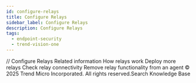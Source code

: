 ```yaml
---
id: configure-relays
title: Configure Relays
sidebar_label: Configure Relays
description: Configure Relays
tags:
  - endpoint-security
  - trend-vision-one
---
```


/*<![CDATA[*/ $('#title').html($('meta[name=map-description]').attr('content')); /*]]>*/ Configure Relays Related information How relays work Deploy more relays Check relay connectivity Remove relay functionality from an agent © 2025 Trend Micro Incorporated. All rights reserved.Search Knowledge Base